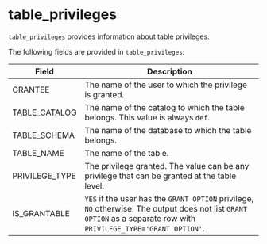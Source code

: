 ---
---

# table_privileges

`table_privileges` provides information about table privileges.

The following fields are provided in `table_privileges`:

| **Field**      | **Description**                                              |
| -------------- | ------------------------------------------------------------ |
| GRANTEE        | The name of the user to which the privilege is granted.      |
| TABLE_CATALOG  | The name of the catalog to which the table belongs. This value is always `def`. |
| TABLE_SCHEMA   | The name of the database to which the table belongs.         |
| TABLE_NAME     | The name of the table.                                       |
| PRIVILEGE_TYPE | The privilege granted. The value can be any privilege that can be granted at the table level. |
| IS_GRANTABLE   | `YES` if the user has the `GRANT OPTION` privilege, `NO` otherwise. The output does not list `GRANT OPTION` as a separate row with `PRIVILEGE_TYPE='GRANT OPTION'`. |
